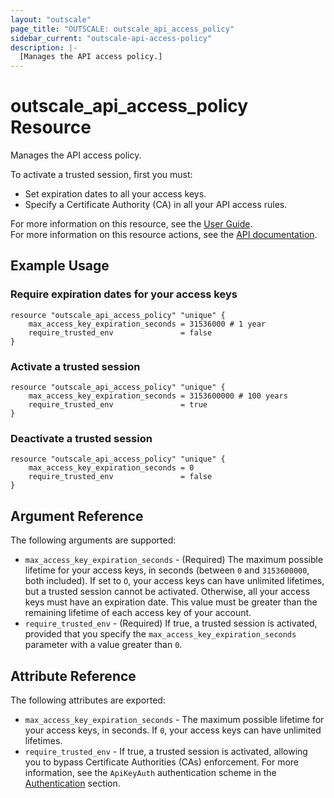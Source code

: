 ```yaml
---
layout: "outscale"
page_title: "OUTSCALE: outscale_api_access_policy"
sidebar_current: "outscale-api-access-policy"
description: |-
  [Manages the API access policy.]
---
```


# outscale_api_access_policy Resource

Manages the API access policy.

To activate a trusted session, first you must:
* Set expiration dates to all your access keys.
* Specify a Certificate Authority (CA) in all your API access rules.

For more information on this resource, see the [User Guide](https://docs.outscale.com/en/userguide/About-Your-API-Access-Policy.html).  
For more information on this resource actions, see the [API documentation](https://docs.outscale.com/api#3ds-outscale-api-apiaccesspolicy).

## Example Usage

### Require expiration dates for your access keys

```hcl
resource "outscale_api_access_policy" "unique" {
    max_access_key_expiration_seconds = 31536000 # 1 year
    require_trusted_env               = false
}
```

### Activate a trusted session

```hcl
resource "outscale_api_access_policy" "unique" {
    max_access_key_expiration_seconds = 3153600000 # 100 years
    require_trusted_env               = true
}
```

### Deactivate a trusted session

```hcl
resource "outscale_api_access_policy" "unique" {
    max_access_key_expiration_seconds = 0
    require_trusted_env               = false
}
```

## Argument Reference

The following arguments are supported:

* `max_access_key_expiration_seconds` - (Required) The maximum possible lifetime for your access keys, in seconds (between `0` and `3153600000`, both included). If set to `O`, your access keys can have unlimited lifetimes, but a trusted session cannot be activated. Otherwise, all your access keys must have an expiration date. This value must be greater than the remaining lifetime of each access key of your account.
* `require_trusted_env` - (Required) If true, a trusted session is activated, provided that you specify the `max_access_key_expiration_seconds` parameter with a value greater than `0`.

## Attribute Reference

The following attributes are exported:

* `max_access_key_expiration_seconds` - The maximum possible lifetime for your access keys, in seconds. If `0`, your access keys can have unlimited lifetimes.
* `require_trusted_env` - If true, a trusted session is activated, allowing you to bypass Certificate Authorities (CAs) enforcement. For more information, see the `ApiKeyAuth` authentication scheme in the [Authentication](https://docs.outscale.com/api#authentication) section.

